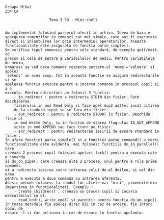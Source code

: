 
	Groapa Mihai
	334 CA

						Tema 2 SO - Mini-shell


	Am implementat folosind parserul oferit in arhiva. Ideea de baza e
	spargerea comenzilor in comenzi cat mai simple, care pot fi executate
	direct si inlantuirea lor prin intermediul operatorilor. Aceasta
	functionalitate este asigurata de functia parse_simple().
	Se verifica tipul comenzii pentru cele standard, de exemplu quit/exit, cd
	precum si cele de setare a variabilelor de mediu. Pentru variabilele de mediu,
	urmaresc sa vad daca comanda respecta pattern-ul 'nume'='valoare' si apelez
	'setenv' in aces scop. Tot in aceasta functie se asigura redirectarile si se 
	apeleaza functia execute pentru a incarca comanda in procesul copil si a o
	executa. Pentru edirectari am folosit 3 functii:
		- in_redirect : pentru a redirecta STDIN din fisier. Face deschiderea
		fisierului in mod Read Only si face apel dup2 astfel incat citirea
		de la standard input sa se faca din fisier.
		- out_redirect : pentru a redirecta STDOUT in fisier. Deschide fisierul
		in mod Write Only, si in functie de starea flag-ului IO_OUT_APPEND
		scrie in mod APPEND sau face trunc pe fisier.
		- err_redirect : pentru redirectarea iesirii de eroare standard in fisier.
	In afara functiei parse_simple() si a functiei parse_command() a carei
	functionalitate este evidenta, mai folosesc functiile do_in_parallel() care
	creeaza 2 procese copil folosind apeluri fork() pentru a executa cate o comanda
	si do_on_pipe() care creeaza alte 2 procese, unul pentru a rula prima comanda
	si a redirecta iesirea catre intrarea celui de-al doilea, si cel din urma
	pentru a executa a doua comanda cu intrarea aferenta.
	Aceste metode folosesc la randul lor altele mai "mici", provenite din
	impartirea in functionalitati. Exemplu :
		- create_children() : creeaza un proces copil si incarca executabilul in el.
		- read_end(), write_end() si parent() pentru functia do_on_pipe().
	In toate metodele fie apelez direc DIE in caz de eroare, fie intorc codul de
	eroare -1 si fac actiunea in caz de eroare in functia apelanta.
